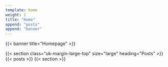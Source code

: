 ```yaml
---
template: home
weight: 1
title: "Home"
append: "posts"
append: "banner"
---
```


{{< banner title="Homepage" >}}

{{< section class="uk-margin-large-top" size="large" heading="Posts" >}}
    {{< posts >}}
{{< section >}}